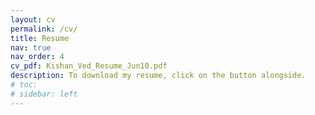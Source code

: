 ```yaml
---
layout: cv
permalink: /cv/
title: Resume
nav: true
nav_order: 4
cv_pdf: Kishan_Ved_Resume_Jun10.pdf
description: To download my resume, click on the button alongside.
# toc:
# sidebar: left
---
```

